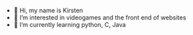 - 👋 Hi, my name is Kirsten
- 👀 I’m interested in videogames and the front end of websites
- 🌱 I’m currently learning python, C, Java

<!---
Kirst08/Kirst08 is a ✨ special ✨ repository because its `README.md` (this file) appears on your GitHub profile.
You can click the Preview link to take a look at your changes.
--->
